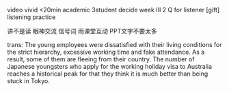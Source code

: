 video vivid <20min academic 3student 
decide week III
2 Q for listener [gift]
listening practice

讲不是读 眼神交流 
信号词 
雨课堂互动
PPT文字不要太多

trans:
The young employees were dissatisfied with their living conditions for the strict hierarchy, excessive working time and fake attendance. As a result, some of them are fleeing from their country. The number of Japanese youngsters who apply for the working holiday visa to Australia reaches a historical peak for that they think it is much better than being stuck in Tokyo.
